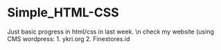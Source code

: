 # Simple_HTML-CSS
Just basic progress in html/css in last week. \n
check my website (using CMS wordpress: 1. ykri.org
                                       2. Finestores.id
